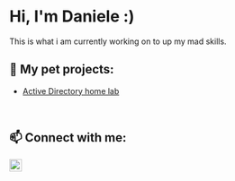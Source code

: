 <h1>Hi, I'm Daniele :)</h1>
This is what i am currently working on to up my mad skills.

<h2>🌱 My pet projects:</h2>

- [Active Directory home lab](https://github.com/GastricBoar/ActiveDirectoryHomeLab)

<br>
<h2>📫 Connect with me:</h2>

[<img align="left" alt="Daniele Ocello | LinkedIn" width="22px" src="https://upload.wikimedia.org/wikipedia/commons/8/81/LinkedIn_icon.svg" />][linkedin]

[linkedin]: https://www.linkedin.com/in/danieleocello/

<!--

Here are some ideas to get you started:

- 🔭 I’m currently working on ...
- 🌱 I’m currently learning ...
- 👯 I’m looking to collaborate on ...
- 🤔 I’m looking for help with ...
- 💬 Ask me about ...
- 📫 How to reach me: ...
- 😄 Pronouns: ...
- ⚡ Fun fact: ...
-->
